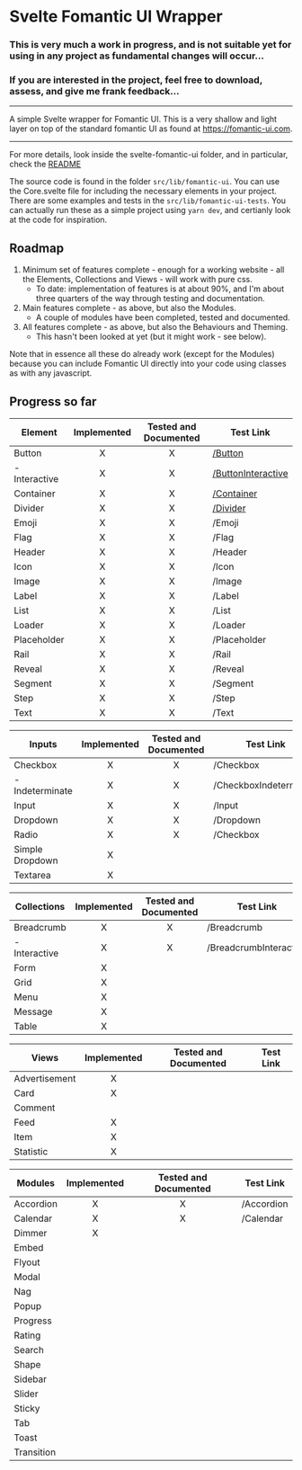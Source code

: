 # Svelte Fomantic UI Wrapper

### This is very much a work in progress, and is not suitable yet for using in any project as fundamental changes will occur...
### If you are interested in the project, feel free to download, assess, and give me frank feedback...
---
A simple Svelte wrapper for Fomantic UI.  This is a very shallow and light layer on top of the standard fomantic UI as found at https://fomantic-ui.com.

---
For more details, look inside the svelte-fomantic-ui folder, and in particular, check the [README](https://github.com/roycdaviesuoa/svelte-fomantic-ui/blob/main/svelte-fomantic-ui/README.md)

The source code is found in the folder `src/lib/fomantic-ui`.  You can use the Core.svelte file for including the necessary elements in your project.
There are some examples and tests in the `src/lib/fomantic-ui-tests`.  You can actually run these as a simple project using `yarn dev`, and certianly look at the code for inspiration.

## Roadmap

1. Minimum set of features complete - enough for a working website - all the Elements, Collections and Views - will work with pure css.
    * To date: implementation of features is at about 90%, and I'm about three quarters of the way through testing and documentation.
1. Main features complete - as above, but also the Modules.
    * A couple of modules have been completed, tested and documented.
1. All features complete - as above, but also the Behaviours and Theming.
    * This hasn't been looked at yet (but it might work - see below).

Note that in essence all these do already work (except for the Modules) because you can include Fomantic UI directly into your code using classes as with any javascript.

## Progress so far

| Element          | Implemented | Tested and Documented | Test Link |
|------------------|:-----------:|:---------------------:|-----------|
| Button           |      X      |           X           | [/Button](./svelte-fomantic-ui/src/lib/fomantic-ui-tests/Button.svelte)
|  - Interactive   |      X      |           X           | [/ButtonInteractive](./svelte-fomantic-ui/src/lib/fomantic-ui-tests/ButtonInteractive.svelte)
| Container | X | X | [/Container](./svelte-fomantic-ui/src/lib/fomantic-ui-tests/Container.svelte)
| Divider | X | X | [/Divider](./svelte-fomantic-ui/src/lib/fomantic-ui-tests/Divider.svelte)
| Emoji | X | X | /Emoji
| Flag | X | X | /Flag
| Header | X | X | /Header
| Icon | X | X | /Icon
| Image | X | X | /Image
| Label | X | X | /Label
| List | X | X | /List
| Loader | X | X | /Loader
| Placeholder | X | X | /Placeholder
| Rail | X | X | /Rail
| Reveal | X | X | /Reveal
| Segment | X | X | /Segment
| Step | X | X | /Step
| Text | X | X | /Text

| Inputs          | Implemented | Tested and Documented | Test Link |
|-----------------|:-----------:|:---------------------:|-----------|
| Checkbox | X | X | /Checkbox
|  - Indeterminate | X | X | /CheckboxIndeterminate
| Input | X | X | /Input
| Dropdown | X | X | /Dropdown
| Radio | X | X | /Checkbox
| Simple Dropdown | X |  | 
| Textarea | X |  | 

| Collections     | Implemented | Tested and Documented | Test Link |
|-----------------|:-----------:|:---------------------:|-----------|
| Breadcrumb | X | X | /Breadcrumb
|  - Interactive | X | X | /BreadcrumbInteractive
| Form | X |  |
| Grid | X |  |
| Menu | X |  |
| Message | X |  | 
| Table | X |  | 

| Views           | Implemented | Tested and Documented | Test Link |
|-----------------|:-----------:|:---------------------:|-----------|
| Advertisement | X |  |
| Card | X |  |
| Comment |  |  |
| Feed | X |  |
| Item | X |  |
| Statistic | X |  |

| Modules         | Implemented | Tested and Documented | Test Link |
|-----------------|:-----------:|:---------------------:|-----------|
| Accordion | X | X | /Accordion
| Calendar | X | X | /Calendar
| Dimmer | X |  |
| Embed |  |  |
| Flyout |  |  |
| Modal |  |  |
| Nag |  |  |
| Popup |  |  |
| Progress |  |  |
| Rating |  |  |
| Search |  |  |
| Shape |  |  |
| Sidebar |  |  |
| Slider |  |  |
| Sticky |  |  |
| Tab |  |  |
| Toast |  |  |
| Transition |  |  |